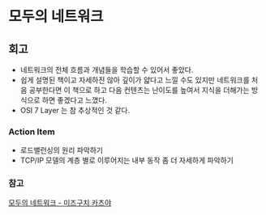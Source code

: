 # 모두의 네트워크

## 회고
- 네트워크의 전체 흐름과 개념들을 학습할 수 있어서 좋았다.
- 쉽게 설명된 책이고 자세하진 않아 깊이가 얇다고 느낄 수도 있지만 네트워크를 처음 공부한다면 이 책으로 하고 다음 컨텐츠는 난이도를 높여서 지식을 더해가는 방식으로 하면 좋겠다고 느꼈다.
- OSI 7 Layer 는 참 추상적인 것 같다.


### Action Item
- 로드밸런싱의 원리 파악하기
- TCP/IP 모델의 계층 별로 이루어지는 내부 동작 좀 더 자세하게 파악하기


### 참고
[모두의 네트워크 - 미즈구치 카츠야](https://www.aladin.co.kr/shop/wproduct.aspx?ItemId=151491282)
